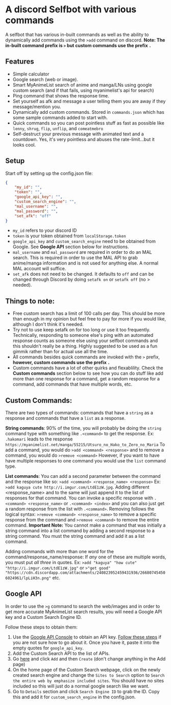 # A discord Selfbot with various commands

A selfbot that has various in-built commands as well as the ability to dynamically add commands using the ``>add`` command on discord. **Note: The in-built command prefix is ``>`` but custom commands use the prefix ``.``**

## Features

- Simple calculator
- Google search (web or image).
- Smart MyAnimeList search of anime and manga/LNs using google custom search (and if that fails, using myanimelist's api for search)
- Ping command that shows the response time.
- Set yourself as afk and message a user telling them you are away if they message/mention you.
- Dynamically add custom commands. Stored in ``commands.json`` which has some sample commands added to start with.
- Quick commands so you can post pointless stuff as fast as possible like ``lenny``, ``shrug``, ``flip``, ``unflip``, and ``comeatmebro``
- Self-destruct your previous message with animated text and a countdown. Yes, it's very pointless and abuses the rate-limit...but it looks cool.

## Setup

Start off by setting up the config.json file:

```json
{
	"my_id": "",
	"token": "",
	"google_api_key": "",
    "custom_search_engine": "",
	"mal_username": "",
    "mal_password": "",
	"set_afk": "off"
}
```

- ``my_id`` refers to your discord ID
- ``token`` is your token obtained from ``localStorage.token``
- ``google_api_key`` and ``custom_search_engine`` need to be obtained from Google. See **Google API** section below for instructions.
- ``mal_username`` and ``mal_password`` are required in order to do an MAL search. This is required in order to use the MAL API to grab anime/manga information and is not used for anything else. A normal MAL account will suffice.
- ``set_afk`` does not need to be changed. It defaults to ``off`` and can be changed through Discord by doing ``setafk on`` or ``setafk off`` (no > needed).

## Things to note:
- Free custom search has a limit of 100 calls per day. This should be more than enough in my opinion but feel free to pay for more if you would like, although I don't think it's needed.
- Try not to use keep setafk on for too long or use it too frequently. Technically, responding to someone else's ping with an automated response counts as someone else using your selfbot commands and this shouldn't really be a thing. Highly suggested to be used as a fun gimmik rather than for actual use all the time.
- All commands besides quick commands are invoked with the ``>`` prefix, **however, custom commands use the prefix ``.``**
- Custom commands have a lot of other quirks and flexablility. Check the **Custom commands** section below to see how you can do stuff like add more than one response for a command, get a random response for a command, add commands that have multiple words, etc.

## Custom Commands:
There are two types of commands: commands that have a ``string`` as a response and commands that have a ``list`` as a response.

**String commands**: 90% of the time, you will probably be doing the ``string`` command type with something like ``.<command>`` to get the response. Ex: ``.hakomari`` leads to the response ``https://myanimelist.net/manga/55215/Utsuro_no_Hako_to_Zero_no_Maria``
To add a command, you would do ``>add <command> <response>`` and to remove a command, you would do ``>remove <command>``
However, if you want to have have multiple responses to one command you would use the ``list`` command type.

**List commands**: You can add a second parameter between the command and the response like so: ``>add <command> <response_name> <response>`` Ex: ``>add kaguya cute http://i.imgur.com/LtdE1zW.jpg``.
Adding different <response_name> and <response> to the same <command> will just append it to the list of responses for that command. You can invoke a specific response with ``.<command> <response_name>`` or ``.<command> <index>`` and you can also just get a random response from the list with ``.<command>``.
Removing follows the logical syntax: ``>remove <command> <response_name>`` to remove a specific response from the command and ``>remove <command>`` to remove the entire command.
**Important Note:** You cannot make a command that was initially a string command into a list command by adding a second response to a string command. You must the string command and add it as a list command.

Adding commands with more than one word for the command/response_name/response:
If *any* one of these are multiple words, you must put *all three* in quotes. Ex: ``>add "kaguya" "how cute" "http://i.imgur.com/LtdE1zW.jpg"`` or ``>"get good" "https://cdn.discordapp.com/attachments/240823952459431936/266807454506024961/lpLiH3n.png"`` etc.


## Google API

In order to use the ``>g`` command to search the web/images and in order to get more accurate MyAnimeList search results, you will need a Google API key and a Custom Search Engine ID.

Follow these steps to obtain them:
1. Use the [Google API Console](https://console.developers.google.com/) to obtain an API key. [Follow these steps](https://developers.google.com/maps/documentation/android-api/signup) if you are not sure how to go about it. Once you have it, paste it into the empty quotes for ``google_api_key``.
2. Add the Custom Search API to the list of APIs.
3. Go [here](https://cse.google.com/cse/all) and click ``Add`` and then ``Create`` (don't change anything in the Add page)
4. On the home page of the Custom Search webpage, click on the newly created search engine and change the ``Sites to Search`` option to ``Search the entire web by emphasize included sites``. You should have no sites included so this will just do a normal google search like we want.
5. Go to ``Details`` section and click ``Search Engine ID`` to grab the ID. Copy this and add it for ``custom_search_engine`` in the config.json.